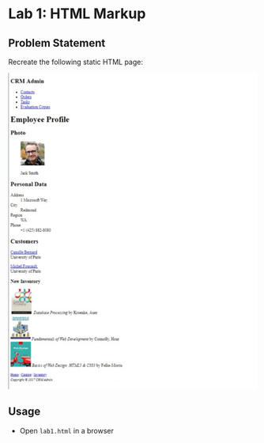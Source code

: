 # Lab 1: HTML Markup

## Problem Statement 

Recreate the following static HTML page:

![Sample output](images/lab1_sample.png)

## Usage 

- Open `lab1.html` in a browser